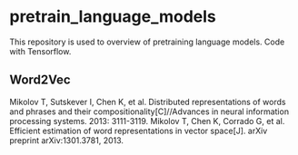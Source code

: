 # pretrain_language_models
This repository is used to overview of pretraining language models. Code with Tensorflow.

## Word2Vec
Mikolov T, Sutskever I, Chen K, et al. Distributed representations of words and phrases and their compositionality[C]//Advances in neural information processing systems. 2013: 3111-3119.
Mikolov T, Chen K, Corrado G, et al. Efficient estimation of word representations in vector space[J]. arXiv preprint arXiv:1301.3781, 2013.
